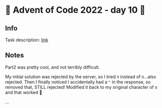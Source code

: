 # 🎄 Advent of Code 2022 - day 10 🎄

## Info

Task description: [link](https://adventofcode.com/2022/day/10)

## Notes

Part2 was pretty cool, and not terribly difficult.  

My initial solution was rejected by the server, so I tried `V` instead of `U`...also rejected.  Then I finally noticed I accidentally had a `"` in the response, so removed that, STILL rejected! Modified it back to my original character of `U` and that worked :facepalm:

...
